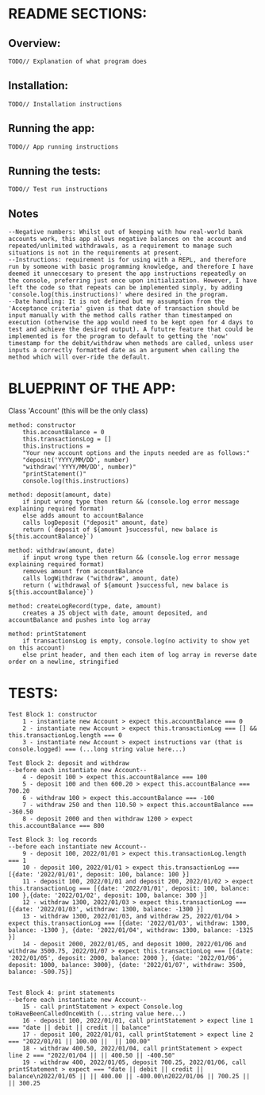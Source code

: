 # README SECTIONS: 

## Overview:
    TODO// Explanation of what program does

## Installation:
    TODO// Installation instructions

## Running the app:
    TODO// App running instructions

## Running the tests:
    TODO// Test run instructions

## Notes
    --Negative numbers: Whilst out of keeping with how real-world bank accounts work, this app allows negative balances on the account and repeated/unlimited withdrawals, as a requirement to manage such situations is not in the requirements at present. 
    --Instructions: requirement is for using with a REPL, and therefore run by someone with basic programming knowledge, and therefore I have deemed it unneccesary to present the app instructions repeatedly on the console, preferring just once upon initialization. However, I have left the code so that repeats can be implemented simply, by adding 'console.log(this.instructions)' where desired in the program.
    --Date handling: It is not defined but my assumption from the 'Acceptance criteria' given is that date of transaction should be input manually with the method calls rather than timestamped on execution (otherwise the app would need to be kept open for 4 days to test and achieve the desired output). A fututre feature that could be implemented is for the program to default to getting the 'now' timestamp for the debit/withdraw when methods are called, unless user inputs a correctly formatted date as an argument when calling the method which will over-ride the default.


# BLUEPRINT OF THE APP:

Class 'Account' (this will be the only class)
    
    method: constructor 
        this.accountBalance = 0
        this.transactionsLog = []
        this.instructions = 
        "Your new account options and the inputs needed are as follows:"
        "deposit('YYYY/MM/DD', number)
        "withdraw('YYYY/MM/DD', number)"
        "printStatement()"
        console.log(this.instructions)

    method: deposit(amount, date)
        if input wrong type then return && (console.log error message explaining required format)
        else adds amount to accountBalance
        calls logDeposit ("deposit" amount, date)
        return (`deposit of ${amount }successful, new balace is ${this.accountBalance}`)

    method: withdraw(amount, date)
        if input wrong type then return && (console.log error message explaining required format)
        removes amount from accountBalance 
        calls logWithdraw ("withdraw", amount, date)
        return (`withdrawal of ${amount }successful, new balace is ${this.accountBalance}`)
    
    method: createLogRecord(type, date, amount)
        creates a JS object with date, amount deposited, and accountBalance and pushes into log array

    method: printStatement
        if transactionsLog is empty, console.log(no activity to show yet on this account)
        else print header, and then each item of log array in reverse date order on a newline, stringified


# TESTS:

    Test Block 1: constructor
        1 - instantiate new Account > expect this.accountBalance === 0 
        2 - instantiate new Account > expect this.transactionLog === [] && this.transactionLog.length === 0
        3 - instantiate new Account > expect instructions var (that is console.logged) === (...long string value here...)

    Test Block 2: deposit and withdraw
    --before each instantiate new Account--
        4 - deposit 100 > expect this.accountBalance === 100
        5 - deposit 100 and then 600.20 > expect this.accountBalance === 700.20
        6 - withdraw 100 > expect this.accountBalance === -100
        7 - withdraw 250 and then 110.50 > expect this.accountBalance === -360.50
        8 - deposit 2000 and then withdraw 1200 > expect this.accountBalance === 800

    Test Block 3: log records
    --before each instantiate new Account--
        9 - deposit 100, 2022/01/01 > expect this.transactionLog.length === 1
        10 - deposit 100, 2022/01/01 > expect this.transactionLog === [{date: '2022/01/01', deposit: 100, balance: 100 }]
        11 - deposit 100, 2022/01/01 and deposit 200, 2022/01/02 > expect this.transactionLog === [{date: '2022/01/01', deposit: 100, balance: 100 },{date: '2022/01/02', deposit: 100, balance: 300 }]
        12 - withdraw 1300, 2022/01/03 > expect this.transactionLog === [{date: '2022/01/03', withdraw: 1300, balance: -1300 }]
        13 - withdraw 1300, 2022/01/03, and withdraw 25, 2022/01/04 > expect this.transactionLog === [{date: '2022/01/03', withdraw: 1300, balance: -1300 }, {date: '2022/01/04', withdraw: 1300, balance: -1325 }]
        14 - deposit 2000, 2022/01/05, and deposit 1000, 2022/01/06 and withdraw 3500.75, 2022/01/07 > expect this.transactionLog === [{date: '2022/01/05', deposit: 2000, balance: 2000 }, {date: '2022/01/06', deposit: 1000, balance: 3000}, {date: '2022/01/07', withdraw: 3500, balance: -500.75}]


    Test Block 4: print statements
    --before each instantiate new Account--
        15 - call printStatement > expect Console.log toHaveBeenCalledOnceWith (...string value here...)
        16 - deposit 100, 2022/01/01, call printStatement > expect line 1 === "date || debit || credit || balance"
        17 - deposit 100, 2022/01/01, call printStatement > expect line 2 === "2022/01/01 || 100.00 ||  || 100.00"
        18 - withdraw 400.50, 2022/01/04, call printStatement > expect line 2 === "2022/01/04 || || 400.50 || -400.50"
        19 - withdraw 400, 2022/01/05, deposit 700.25, 2022/01/06, call printStatement > expect === "date || debit || credit || balance\n2022/01/05 || || 400.00 || -400.00\n2022/01/06 || 700.25 ||  || 300.25











